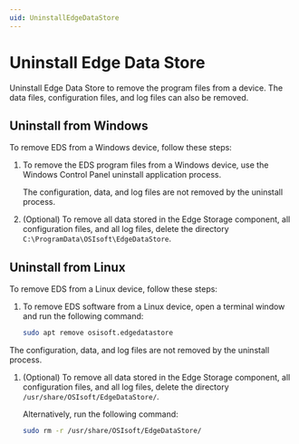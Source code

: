 ```yaml
---
uid: UninstallEdgeDataStore
---
```


# Uninstall Edge Data Store

Uninstall Edge Data Store to remove the program files from a device. The data files, configuration files, and log files can also be removed.

## Uninstall from Windows

To remove EDS from a Windows device, follow these steps:

1. To remove the EDS program files from a Windows device, use the Windows Control Panel uninstall application process.

    The configuration, data, and log files are not removed by the uninstall process.

1. (Optional) To remove all data stored in the Edge Storage component, all configuration files, and all log files, delete the directory `C:\ProgramData\OSIsoft\EdgeDataStore`.

## Uninstall from Linux

To remove EDS from a Linux device, follow these steps:

1. To remove EDS software from a Linux device, open a terminal window and run the following command:

    ```bash
    sudo apt remove osisoft.edgedatastore

    ```

The configuration, data, and log files are not removed by the uninstall process.

1. (Optional) To remove all data stored in the Edge Storage component, all configuration files, and all log files, delete the directory `/usr/share/OSIsoft/EdgeDataStore/`.

    Alternatively, run the following command:

    ```bash
    sudo rm -r /usr/share/OSIsoft/EdgeDataStore/
    ```
